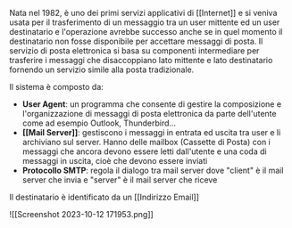 Nata nel 1982, è uno dei primi servizi applicativi di [[Internet]] e si veniva usata per il trasferimento di un messaggio tra un user mittente ed un user destinatario e l'operazione avrebbe successo anche se in quel momento il destinatario non fosse disponibile per accettare messaggi di posta.
Il servizio di posta elettronica si basa su componenti intermediare per trasferire i messaggi che disaccoppiano lato mittente e lato destinatario fornendo un servizio simile alla posta tradizionale.

Il sistema è composto da:
- **User Agent**: un programma che consente di gestire la composizione e l'organizzazione di messaggi di posta elettronica da parte dell'utente come ad esempio Outlook, Thunderbird...
- **[[Mail Server]]**: gestiscono i messaggi in entrata ed uscita tra user e li archiviano sul server. Hanno delle mailbox (Cassette di Posta) con i messaggi che ancora devono essere letti dall'utente e una coda di messaggi in uscita, cioè che devono essere inviati
- **Protocollo SMTP**: regola il dialogo tra mail server dove "client" è il mail server che invia e "server" è il mail server che riceve

Il destinatario è identificato da un [[Indirizzo Email]]

![[Screenshot 2023-10-12 171953.png]]

